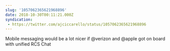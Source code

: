 ```yaml
---
slug: '1057062365621968896'
date: 2018-10-30T00:11:21.000Z
syndication:
 - https://twitter.com/ajciccarello/status/1057062365621968896
---
```


Mobile messaging would be a lot nicer if @verizon and @apple got on board with unified RCS Chat
